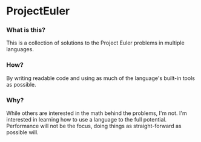 # ProjectEuler

### What is this?

This is a collection of solutions to the Project Euler problems in multiple languages.

### How?

By writing readable code and using as much of the language's built-in tools as possible.

### Why?

While others are interested in the math behind the problems, I'm not.
I'm interested in learning how to use a language to the full potential.
Performance will not be the focus, doing things as straight-forward as possible will.